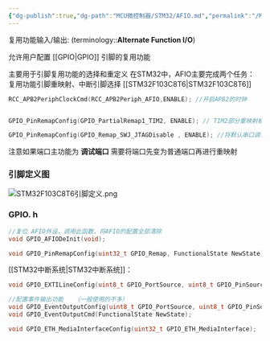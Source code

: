 ```yaml
---
{"dg-publish":true,"dg-path":"MCU微控制器/STM32/AFIO.md","permalink":"/MCU微控制器/STM32/AFIO/","dgPassFrontmatter":true,"noteIcon":"","created":"2025-08-02T10:36:26.360+08:00","updated":"2025-08-02T10:36:26.360+08:00"}
---
```


复用功能输入/输出: (terminology::**Alternate Function I/O**)

允许用户配置 [[GPIO\|GPIO]] 引脚的复用功能

主要用于引脚复用功能的选择和重定义
在STM32中，AFIO主要完成两个任务：复用功能引脚重映射、中断引脚选择
[[STM32F103C8T6\|STM32F103C8T6]]

```C
RCC_APB2PeriphClockCmd(RCC_APB2Periph_AFIO,ENABLE); //开启APB2的时钟   


GPIO_PinRemapConfig(GPIO_PartialRemap1_TIM2, ENABLE); // TIM2部分重映射模式1，PA15映射为TIM2_CH1

GPIO_PinRemapConfig(GPIO_Remap_SWJ_JTAGDisable , ENABLE); //将默认串口调试端口变为GPIO 普通引脚
```

注意如果端口主功能为 **调试端口**
需要将端口先变为普通端口再进行重映射 

### 引脚定义图
![STM32F103C8T6引脚定义.png](/img/user/Photo%20Resources/STM32F103C8T6%E5%BC%95%E8%84%9A%E5%AE%9A%E4%B9%89.png)

### GPIO. h
```C
//复位 AFIO外设，调用此函数，将AFIO的配置全部清除
void GPIO_AFIODeInit(void);
```

```C
void GPIO_PinRemapConfig(uint32_t GPIO_Remap, FunctionalState NewState);  //引脚重映射
```



[[STM32中断系统\|STM32中断系统]]：
```C
void GPIO_EXTILineConfig(uint8_t GPIO_PortSource, uint8_t GPIO_PinSource); // 外部中断选择，配置数据选择器来选择想要的中断引脚
```


```C
//配置事件输出功能   （一般使用的不多）
void GPIO_EventOutputConfig(uint8_t GPIO_PortSource, uint8_t GPIO_PinSource);
void GPIO_EventOutputCmd(FunctionalState NewState);
```


```C
void GPIO_ETH_MediaInterfaceConfig(uint32_t GPIO_ETH_MediaInterface);  //以太网设备
```

